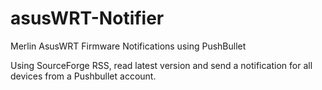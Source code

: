 # asusWRT-Notifier
Merlin AsusWRT Firmware Notifications using PushBullet

Using SourceForge RSS, read latest version and send a notification for all devices from a Pushbullet account. 
